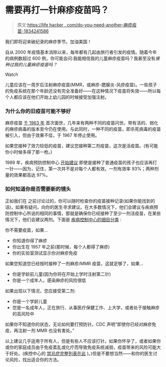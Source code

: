 # 需要再打一针麻疹疫苗吗？

> 原文:[https://life hacker . com/do-you-need-another-麻疹疫苗-1834241586](https://lifehacker.com/do-you-need-another-measles-vaccine-1834241586)

我们即将迎来破纪录的麻疹季节。加油美国！

自从 2000 年疫情基本消除以来，每年都有几起由旅行者引发的疫情。随着今年的病例数超过 600 例，你可能会问:我能相信我的儿童麻疹疫苗吗？我甚至没有*接种过我的儿童麻疹疫苗吗？*

Watch

儿童应该在一周岁后注射麻疹疫苗(MMR，或麻疹-腮腺炎-风疹疫苗)。一些孩子的免疫系统在那个年龄还没有完全准备好——在这种情况下疫苗将失效——所以每个人都应该在他们开始上幼儿园的时候接受加强注射。

### 为什么你的旧疫苗可能不够好

麻疹疫苗 [于 1963 年](https://www.cdc.gov/measles/about/history.html) 首次面世，几年来有两种不同的疫苗问世。带有活的、弱化的麻疹病毒的版本至今仍在使用。与此同时，一种不同的疫苗，即杀死病毒的疫苗被引入，但由于效果不佳，于 1967 年停止使用。

如果您接种了效力较低的疫苗，建议您接种第二剂疫苗，这次是活疫苗。(有可能你小时候多得了那一枪。)

1989 年，疾病预防控制中心 [开始建议](https://www.cdc.gov/mmwr/preview/mmwrhtml/00001522.htm) 即使是接种了普通疫苗的孩子也应该再打一针——因为，记住，第一次并不是对每个人都有效。一剂有效率 93%；两种剂量的效果都高达 97%。

### 如何知道你是否需要新的镜头

正如我们在 之前讨论过的，你可以随时检查你的疫苗接种记录(如果你能找到的话)，如果有疑问，向你的医生寻求建议。在大多数情况下，他们会建议与疾病预防控制中心所说的相同的事情，那就是确保你已经接种了至少一剂活疫苗，在某些情况下，他们会建议两剂。下面是 [疾病控制中心的细目分类](https://www.cdc.gov/measles/about/faqs.html#protection) :

你不需要疫苗，如果...

*   你知道你得了麻疹
*   你出生在 1957 年之前(那时候，每个人都得了麻疹)
*   你的实验室测试显示你对麻疹免疫

如果您知道您已经按时接种了一剂麻疹/MMR 疫苗，这就足够了，如果...

*   你是学龄前儿童(因为你将在开始上学时注射第二针)
*   你是一个成年人，感染麻疹的风险很低

如果出现以下情况，您应接受第二剂:

*   你是一个学龄儿童
*   您是一名成年人，正在旅行、从事医疗保健工作、上大学，或者处于接触麻疹的高风险中

如果你不知道你的状态，无论如何要打预防针。CDC 声明“即使你已经对麻疹免疫，再注射一剂 MMR 也没有害处。”

以上建议几乎适用于所有人，但是有些人不应该打针。如果你怀孕了，或者如果你或你的家庭成员由于免疫紊乱或化疗而导致免疫系统减弱，疫苗带来的风险可能大于好处。(疾控中心的 [禁忌症完整列表在此](https://www.cdc.gov/vaccines/vpd/mmr/public/index.html) )。)但是不要想当然——和你的医生讨论风险，找出适合你的方法。